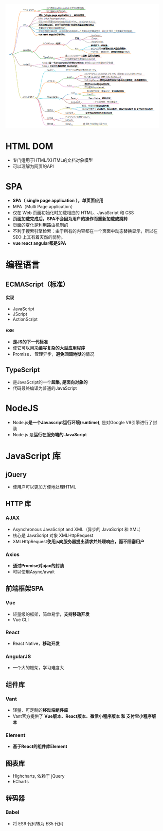 ![](../photo/Pasted%20image%2020240419163901.png)
# HTML DOM
- 专门适用于HTML/XHTML的文档对象模型
- 可以理解为网页的API

# SPA
- **SPA（ single page application ），单页面应用**
- MPA（Multi Page application）
- 仅在 Web 页面初始化时加载相应的 HTML、JavaScript 和 CSS
- **页面加载完成后，SPA不会因为用户的操作而重新加载或跳转**
- 页面的变化是利用路由机制的
- 不利于搜索引擎检索：由于所有的内容都在一个页面中动态替换显示，所以在 SEO 上其有着天然的弱势。
- **vue react angular都是SPA**

# 编程语言
## ECMAScript（**标准**）
#### **实现**
- JavaScript
- JScript
- ActionScript

#### ES6
- **是JS的下一代标准**
- 使它可以用来**编写复杂的大型应用程序**
- Promise， 管理异步，**避免回调地狱**的情况

## TypeScript
- 是JavaScript的一个**超集, 是面向对象的**
- 代码最终编译为普通的JavaScript

# NodeJS
- Node.js**是一个Javascript运行环境(runtime)**, 是对Google V8引擎进行了封装
- Node.js 是**运行在服务端的 JavaScript**

# JavaScript 库
## jQuery
- 使用户可以更加方便地处理HTML


## HTTP 库
### AJAX
- Asynchronous JavaScript and XML（异步的 JavaScript 和 XML）
- 核心是 JavaScript 对象 XMLHttpRequest
- XMLHttpRequest**使用js向服务器提出请求并处理响应，而不阻塞用户**

### Axios
- **通过Promise对ajax的封装**
- 可以使用Async/await


## 前端框架SPA
### Vue
- 轻量级的框架，简单易学，**支持移动开发**
- Vue CLI 

### React
- React Native，**移动开发**

### AngularJS
- 一个大的框架，学习难度大

## 组件库
### Vant
- 轻量、可定制的**移动端组件库**
- Vant官方提供了 **Vue版本、React版本、微信小程序版本 和 支付宝小程序版本**

### Element
- **基于React的组件库Element**

## 图表库
- Highcharts, 依赖于 jQuery
- ECharts

## 转码器
### Babel
- 将 ES6 代码转为 ES5 代码